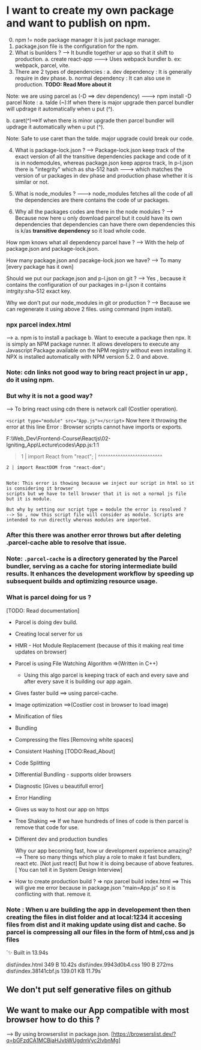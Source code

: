 # I want to create my own package and want to publish on npm.

0. npm != node package manager it is just package manager.
1. package.json file is the configuration for the npm.
2. What is bunlders ?
   --> It bundle together ur app so that it shift to production.
   a. create react-app ---> Uses webpack bundler
   b.
   ex: webpack, parcel, vite.
3. There are 2 types of dependencies :
   a. dev dependency : It is generally require in dev phase.
   b. normal dependency : It can also use in production.
   **TODO: Read More about it**

Note: we are using parcel as (-D ==> dev dependency) ---> npm install -D parcel
Note :
a. talde (~):If when there is major upgrade then parcel bundler will updrage it automatically when u put (^).

b. caret(^)==>If when there is minor upgrade then parcel bundler will updrage it automatically when u put (^).

Note: Safe to use caret than the talde. major upgrade could break our code.

4. What is package-lock.json ?
   --> Package-lock.json keep track of the exact version of all the transitive dependencies package and code of it is in nodemodules, whereas package.json keep approx track, In p-l.json there is "integrity"
   which as sha-512 hash ---> which matches the version of ur packages in dev phase and production phase whether it is similar or not.

5. What is node_modules ?
   ---> node_modules fetches all the code of all the dependencies are there contains the code of ur packages.

6. Why all the packages codes are there in the node modules ?
   --> Because now here u only download parcel but it could have its own dependencies that dependencies can have there own dependencies this is k/as **transitive dependency** so it load whole code.

How npm knows what all dependency parcel have ?
--> With the help of package.json and package-lock.json.

How many package.json and pacakge-lock.json we have?
--> To many [every package has it own]

Should we put our package.json and p-l.json on git ?
--> Yes , because it contains the configuration of our packages in p-l.json it contains intrgity:sha-512 exact key.

Why we don't put our node_modules in git or production ?
--> Because we can regenerate it using above 2 files. using command (npm install).

### npx parcel index.html

--> a. npm is to install a package
b. Want to execute a package then npx. It is simply an NPM package runner. It allows developers to execute any Javascript Package available on the NPM registry without even installing it. NPX is installed automatically with NPM version 5.2. 0 and above.

### Note: cdn links not good way to bring react project in ur app , do it using npm.

### But why it is not a good way?

--> To bring react using cdn there is network call (Costlier operation).

`<script type="module" src="App.js"></script>`
Now here it throwing the error at this line
Error : Browser scripts cannot have imports or exports.

F:\Web_Dev\Frontend-Course\Reactjs\02-Igniting_App\Lecture\codes\App.js:1:1

> 1 | import React from "react";
> | ^^^^^^^^^^^^^^^^^^^^^^^^^^

    2 | import ReactDOM from "react-dom";


    Note: This error is thowing because we inject our script in html so it is considering it browser
    scripts but we have to tell browser that it is not a normal js file but it is module.

    But why by setting our script type = module the error is resolved ?
    --> So , now this script file will consider as module. Scripts are intended to run directly whereas modules are imported.

### After this there was another error throws but after deleting .parcel-cache able to resolve that issue.

### Note: `.parcel-cache` is a directory generated by the Parcel bundler, serving as a cache for storing intermediate build results. It enhances the development workflow by speeding up subsequent builds and optimizing resource usage.

### What is parcel doing for us ?

[TODO: Read documentation]

- Parcel is doing dev build.
- Creating local server for us
- HMR - Hot Module Replacement (because of this it making real time updates on browser)
- Parcel is using File Watching Algorithm =>(Written in C++)

  - Using this algo parcel is keeping track of each and every save and after every save it is building our app again.

- Gives faster build ==> using parcel-cache.
- Image optimization ==>(Costlier cost in browser to load image)
- Minification of files
- Bundling
- Compressing the files [Removing white spaces]
- Consistent Hashing [TODO:Read_About]
- Code Splitting
- Differential Bundling - supports older browsers
- Diagnostic [Gives u beautifull error]
- Error Handling
- Gives us way to host our app on https
- Tree Shaking ==> If we have hundreds of lines of code is then parcel is remove that code for use.
- Different dev and production bundles

  Why our app becoming fast, how ur development experience amazing?
  --> There so many things which play a role to make it fast bundlers, react etc. [Not just react] But how it is doing because of above features. [ You can tell it in System Design Interview]

- How to create production build ?
  => npx parcel build index.html ==> This will give me error because in package.json "main=App.js" so it is conflicting with that. remove it.

### Note : When u are building the app in developement then then creating the files in dist folder and at local:1234 it accesing files from dist and it making update using dist and cache. So parcel is compressing all our files in the form of html,css and js files

`✨ Built in 13.94s

dist\index.html 349 B 10.42s
dist\index.9943d0b4.css 190 B 272ms
dist\index.38141cbf.js 139.01 KB 11.79s`

## We don't put self generative files on github

## We want to make our App compatible with most browser how to do this ?

--> By using browserslist in package.json. [https://browserslist.dev/?q=bGFzdCA1MCBjaHJvbWUgdmVyc2lvbnMg]
